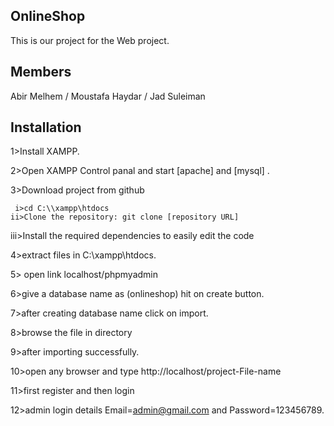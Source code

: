 ## OnlineShop
This is our project for the Web project.

## Members
 Abir Melhem / Moustafa Haydar / Jad Suleiman

## Installation

1>Install XAMPP.

2>Open XAMPP Control panal and start [apache] and [mysql] .

3>Download project from github
    
     i>cd C:\\xampp\htdocs
    ii>Clone the repository: git clone [repository URL]
   iii>Install the required dependencies to easily edit the code
   
4>extract files in C:\\xampp\htdocs\.

5> open link localhost/phpmyadmin

6>give a database name as (onlineshop) hit on create button.

7>after creating database name click on import.

8>browse the file in directory

9>after importing successfully.

10>open any browser and type http://localhost/project-File-name

11>first register and then login

12>admin login details  Email=admin@gmail.com and Password=123456789.




